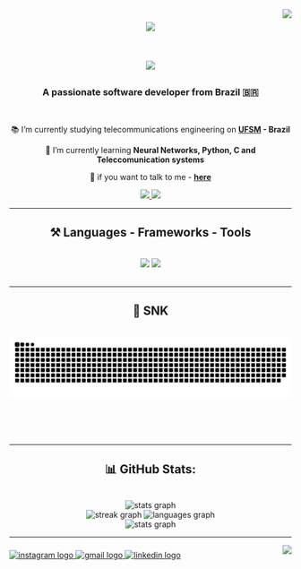 <img align="right" src="https://visitor-badge.laobi.icu/badge?page_id=steinbukken7321.steinbukken7321" />

###

<div align="center">
  <img height="320" src="https://github.com/steinbukken7321/steinbukken7321/assets/83385968/f4af9eb0-5904-44ae-bb36-154f79b60b7f"  />
</div>

<h1 align="center">
    <img src="https://readme-typing-svg.herokuapp.com/?font=Righteous&size=35&center=true&vCenter=true&width=500&height=70&duration=4500&lines=Hi+There!+👋;+I'm+Rafael+Ziani+de+Carvalho!;" />
</h1>

<h3 align="center">A passionate software developer from Brazil 🇧🇷</h3>

<br/>

<div align="center">
 
📚 I’m currently studying telecommunications engineering on **[UFSM](https://www.ufsm.br/) - Brazil**
 
📖 I’m currently learning **Neural Networks, Python, C and Teleccomunication systems**

💬 if you want to talk to me - **[here](https://github.com/steinbukken7321/steinbukken7321/issues)**


 </div>
 
<div align="center"> 
  <a href="mailto:rafael.ziani1@gmail.com">
    <img src="https://img.shields.io/badge/Gmail-333333?style=for-the-badge&logo=gmail&logoColor=red" />
  </a>
  <a href="https://www.linkedin.com/in/rafael-ziani-de-carvalho-a4546723a/" target="_blank">
    <img src="https://img.shields.io/badge/LinkedIn-0077B5?style=for-the-badge&logo=linkedin&logoColor=white" target="_blank" />
  </a>
</div>

 <hr/>
 
<h2 align="center"> ⚒️ Languages - Frameworks - Tools </h2>
<br/>
<div align="center">
    <img src="https://skillicons.dev/icons?i=vscode,github,git" />
    <img src="https://skillicons.dev/icons?i=python,c,mysql" /><br>
</div>

<br/>
<hr/>

<div align="center">
  <h2> 🐍 SNK  </h2>
  <br>
  <img alt="snake eating my contributions" src="https://raw.githubusercontent.com/steinbukken7321/steinbukken7321/output/github-contribution-grid-snake.svg" />
  
  <br/><br/><br/>
</div>

<hr/>

<h2 align="center"> 📊 GitHub Stats: </h2>
<br>

<div align="center">
  <img src="https://github-readme-stats.vercel.app/api?username=steinbukken7321&hide_title=false&hide_rank=false&show_icons=true&include_all_commits=true&count_private=true&disable_animations=false&theme=vision-friendly-dark&locale=en&hide_border=false" height="250" alt="stats graph"  />
</div>

<div align="center">
  <img src="https://streak-stats.demolab.com?user=steinbukken7321&locale=en&mode=weekly&theme=vision-friendly-dark&hide_border=false&border_radius=5" height="150" alt="streak graph"  />
  <img src="https://github-readme-stats.vercel.app/api/top-langs?username=steinbukken7321&locale=en&hide_title=false&layout=compact&card_width=320&langs_count=6&theme=vision-friendly-dark&hide_border=false" height="150" alt="languages graph"  />
</div>

<div align="center">
  <img src=https://github-contributor-stats.vercel.app/api?username=steinbukken7321&limit=5&theme=vision-friendly-dark&combine_all_yearly_contributions=true" height="250" alt="stats graph"/>
</div>


---
<img align="right" height="250" src="https://github.com/steinbukken7321/steinbukken7321/assets/83385968/412b9150-ed0d-4ae3-8416-e0f4dfcf0029"  />

###

<div align="left">
  <a href="https://www.instagram.com/rafael_zcarvalho/" target="_blank">
    <img src="https://img.shields.io/static/v1?message=Instagram&logo=instagram&label=&color=E4405F&logoColor=white&labelColor=&style=for-the-badge" height="35" alt="instagram logo"  />
  </a>
  <a href="rafael.ziani1@gmail.com" target="_blank">
    <img src="https://img.shields.io/static/v1?message=Gmail&logo=gmail&label=&color=D14836&logoColor=white&labelColor=&style=for-the-badge" height="35" alt="gmail logo"  />
  </a>
  <a href="https://www.linkedin.com/in/rafael-ziani-de-carvalho-a4546723a/" target="_blank">
    <img src="https://img.shields.io/static/v1?message=LinkedIn&logo=linkedin&label=&color=0077B5&logoColor=white&labelColor=&style=for-the-badge" height="35" alt="linkedin logo"  />
  </a>
</div>

###
